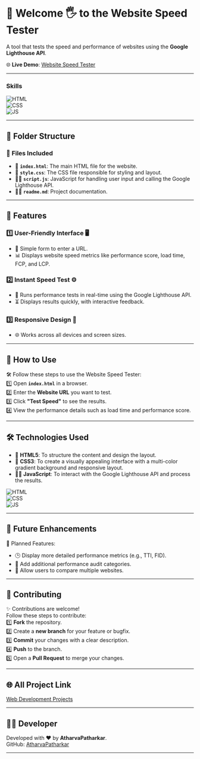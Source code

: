 # 🧮 Welcome 🖐 to the Website Speed Tester

A tool that tests the speed and performance of websites using the **Google Lighthouse API**.

🌐 **Live Demo**: [Website Speed Tester](https://atharvapatharkar.github.io/web-development-projects/Website%20Speed%20Tester/index.html) 

---

### Skills
![HTML](https://img.shields.io/badge/html5%20-%23E34F26.svg?&style=for-the-badge&logo=html5&logoColor=white)  
![CSS](https://img.shields.io/badge/css3%20-%231572B6.svg?&style=for-the-badge&logo=css3&logoColor=white)  
![JS](https://img.shields.io/badge/javascript%20-%23323330.svg?&style=for-the-badge&logo=javascript&logoColor=%23F7DF1E)

---

## 📂 Folder Structure

### 🔸 **Files Included**
- 📄 **`index.html`**: The main HTML file for the website.
- 🎨 **`style.css`**: The CSS file responsible for styling and layout.
- 🧑‍💻 **`script.js`**: JavaScript for handling user input and calling the Google Lighthouse API.
- 🧑‍💻 **`readme.md`**: Project documentation.

---

## 🌟 Features

### 1️⃣ **User-Friendly Interface** 🖥️  
   - 📝 Simple form to enter a URL.  
   - 📊 Displays website speed metrics like performance score, load time, FCP, and LCP.

### 2️⃣ **Instant Speed Test** ⚙️  
   - 🔄 Runs performance tests in real-time using the Google Lighthouse API.
   - ⏳ Displays results quickly, with interactive feedback.

### 3️⃣ **Responsive Design** 📱  
   - 🌐 Works across all devices and screen sizes.

---

## 🚀 How to Use

🛠️ Follow these steps to use the Website Speed Tester:  
1️⃣ Open **`index.html`** in a browser.  
2️⃣ Enter the **Website URL** you want to test.  
3️⃣ Click **"Test Speed"** to see the results.  
4️⃣ View the performance details such as load time and performance score.

---

## 🛠️ Technologies Used

- 📄 **HTML5**: To structure the content and design the layout.  
- 🎨 **CSS3**: To create a visually appealing interface with a multi-color gradient background and responsive layout.  
- 🧑‍💻 **JavaScript**: To interact with the Google Lighthouse API and process the results.

![HTML](https://img.shields.io/badge/html5%20-%23E34F26.svg?&style=for-the-badge&logo=html5&logoColor=white)  
![CSS](https://img.shields.io/badge/css3%20-%231572B6.svg?&style=for-the-badge&logo=css3&logoColor=white)  
![JS](https://img.shields.io/badge/javascript%20-%23323330.svg?&style=for-the-badge&logo=javascript&logoColor=%23F7DF1E)

---

## 🔮 Future Enhancements

📌 Planned Features:  
- 🕒 Display more detailed performance metrics (e.g., TTI, FID).
- 📅 Add additional performance audit categories.
- 🌙 Allow users to compare multiple websites.

---


## 🤝 **Contributing**

✨ Contributions are welcome!  
Follow these steps to contribute:  
1️⃣ **Fork** the repository.  
2️⃣ Create a **new branch** for your feature or bugfix.  
3️⃣ **Commit** your changes with a clear description.  
4️⃣ **Push** to the branch.  
5️⃣ Open a **Pull Request** to merge your changes.

---



## 🌐 All Project Link

[Web Development Projects](https://atharvapatharkar.github.io/web-development-projects/)

---

## 🧑‍💻 Developer

Developed with ❤️ by **AtharvaPatharkar**.  
GitHub: [AtharvaPatharkar](https://github.com/AtharvaPatharkar)

---
